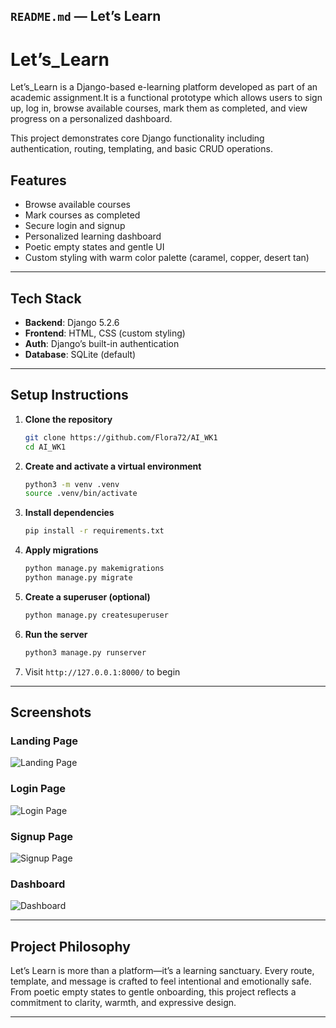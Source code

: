 ## `README.md` — Let’s Learn

# Let’s_Learn

Let’s_Learn is a Django-based e-learning platform developed as part of an academic assignment.It is a functional prototype which allows users to sign up, log in, browse available courses, mark them as completed, and view progress on a personalized dashboard.

This project demonstrates core Django functionality including authentication, routing, templating, and basic CRUD operations.


##  Features

- Browse available courses
- Mark courses as completed
-  Secure login and signup
-  Personalized learning dashboard
- Poetic empty states and gentle UI
- Custom styling with warm color palette (caramel, copper, desert tan)

---

##  Tech Stack

- **Backend**: Django 5.2.6
- **Frontend**: HTML, CSS (custom styling)
- **Auth**: Django’s built-in authentication
- **Database**: SQLite (default)

---

##  Setup Instructions

1. **Clone the repository**  
   ```bash
   git clone https://github.com/Flora72/AI_WK1
   cd AI_WK1
   ```

2. **Create and activate a virtual environment**  
   ```bash
   python3 -m venv .venv
   source .venv/bin/activate
   ```

3. **Install dependencies**  
   ```bash
   pip install -r requirements.txt
   ```

4. **Apply migrations**  
   ```bash
   python manage.py makemigrations
   python manage.py migrate
   ```

5. **Create a superuser (optional)**  
   ```bash
   python manage.py createsuperuser
   ```

6. **Run the server**  
   ```bash
   python3 manage.py runserver
   ```

7. Visit `http://127.0.0.1:8000/` to begin

---

##  Screenshots

### Landing Page
![Landing Page](static/screenshots/landing.png)

###  Login Page
![Login Page](static/screenshots/login.png)

###  Signup Page
![Signup Page](static/screenshots/signup.png)

###  Dashboard
![Dashboard](static/screenshots/dashboard.png)

---

##  Project Philosophy

Let’s Learn is more than a platform—it’s a learning sanctuary. Every route, template, and message is crafted to feel intentional and emotionally safe. From poetic empty states to gentle onboarding, this project reflects a commitment to clarity, warmth, and expressive design.

---

